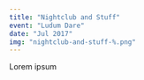 ```yaml
---
title: "Nightclub and Stuff"
event: "Ludum Dare"
date: "Jul 2017"
img: "nightclub-and-stuff-%.png"
---
```

Lorem ipsum